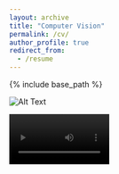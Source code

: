 ```yaml
---
layout: archive
title: "Computer Vision"
permalink: /cv/
author_profile: true
redirect_from:
  - /resume
---
```


{% include base_path %}


![Alt Text](http://m-a-c-e.github.io/website/files/orlaco2.gif)

<video src='http://m-a-c-e.github.io/website/files/pid.mp4' width=180/>
